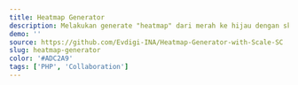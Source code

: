 ```yaml
---
title: Heatmap Generator
description: Melakukan generate "heatmap" dari merah ke hijau dengan skala yang dapat di atur.
demo: ''
source: https://github.com/Evdigi-INA/Heatmap-Generator-with-Scale-SC
slug: heatmap-generator
color: '#ADC2A9'
tags: ['PHP', 'Collaboration']
---
```

